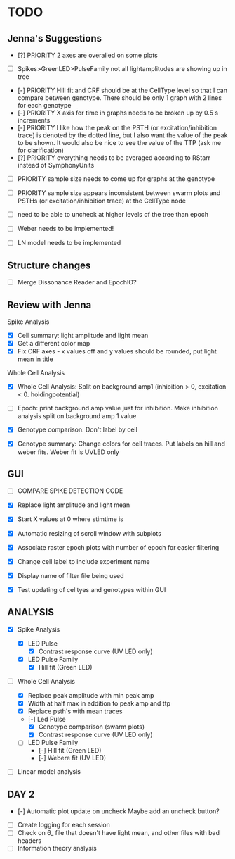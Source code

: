 # TODO 

## Jenna's Suggestions

- [?] PRIORITY 2 axes are overalled on some plots
- [ ] Spikes>GreenLED>PulseFamily not all lightamplitudes are showing up in tree
- [-] PRIORITY Hill fit and CRF should be at the CellType level so that I can compare between genotype. There should be only 1 graph with 2 lines for each genotype
- [-] PRIORITY X axis for time in graphs needs to be broken up by 0.5 s increments
- [-] PRIORITY I like how the peak on the PSTH (or excitation/inhibition trace)  is denoted by the dotted line, but I also want the value of the peak to be shown. It would also be nice to see the value of the TTP (ask me for clarification)
- [?] PRIORITY everything needs to be averaged according to RStarr instead of SymphonyUnits
- [ ] PRIORITY sample size needs to come up for graphs at the genotype
- [ ] PRIORITY sample size appears inconsistent between swarm plots and PSTHs (or excitation/inhibition trace)  at the CellType node
- [ ] need to be able to uncheck at higher levels of the tree than epoch
- [ ] Weber needs to be implemented!
- [ ] LN model needs to be implemented


## Structure changes

- [ ] Merge Dissonance Reader and EpochIO?

## Review with Jenna

Spike Analysis
- [X] Cell summary: light amplitude and light mean
- [X] Get a different color map
- [X] Fix CRF axes - x values off and y values should be rounded, put light mean in title

Whole Cell Analysis
- [X] Whole Cell Analysis: Split on background amp1 (inhibition > 0, excitation < 0. holdingpotential)
- [ ] Epoch: print background amp value just for inhibition. Make inhibition analysis split on background amp 1 value
- [X] Genotype comparison: Don't label by cell
- [X] Genotype summary: Change colors for cell traces. Put labels on hill and weber fits. Weber fit is UVLED only


## GUI
- [ ] COMPARE SPIKE DETECTION CODE
- [X] Replace light amplitude and light mean
- [X] Start X values at 0 where stimtime is
- [X] Automatic resizing of scroll window with subplots
- [X] Associate raster epoch plots with number of epoch for easier filtering
- [X] Change cell label to include experiment name
- [X] Display name of filter file being used

- [X] Test updating of celltyes and genotypes within GUI

## ANALYSIS
- [X] Spike Analysis
    - [X] LED Pulse
        - [X] Contrast response curve (UV LED only)
    - [X] LED Pulse Family
        - [X] Hill fit (Green LED)
- [ ] Whole Cell Analysis
    - [X] Replace peak amplitude with min peak amp
    - [X] Width at half max in addition to peak amp and ttp
    - [X] Replace psth's with mean traces
    - [-] Led Pulse 
        - [x] Genotype comparison (swarm plots)
        - [X] Contrast response curve (UV LED only)
    - [ ] LED Pulse Family
        - [-] Hill fit (Green LED)
        - [-] Webere fit (UV LED)
- [ ] Linear model analysis


## DAY 2
- [-] Automatic plot update on uncheck Maybe add an uncheck button?
- [ ] Create logging for each session
- [ ] Check on 6_ file that doesn't have light mean, and other files with bad headers
- [ ] Information theory analysis